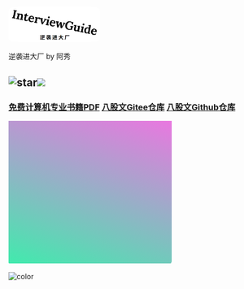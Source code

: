 <img width="180px" style="border-radius: 10%" bor src="./图标.png">

逆袭进大厂 by 阿秀

## ![star](https://img.shields.io/github/stars/forthespada/InterviewGuide)![](https://img.shields.io/github/forks/forthespada/InterviewGuide)



### [免费计算机专业书籍PDF](https://github.com/forthespada/CS-Books)    [八股文Gitee仓库](https://gitee.com/ForthEspada/InterviewGuide)   [八股文Github仓库](https://github.com/forthespada/InterviewGuide)

![](bg.png)

![color](#2f4253)

